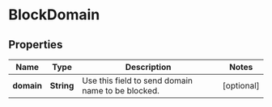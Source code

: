 
# BlockDomain

## Properties
Name | Type | Description | Notes
------------ | ------------- | ------------- | -------------
**domain** | **String** | Use this field to send domain name to be blocked. |  [optional]



